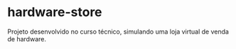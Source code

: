 # hardware-store
Projeto desenvolvido no curso técnico, simulando uma loja virtual de venda de hardware.
